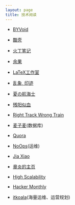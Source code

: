 ```yaml
---
layout: page
title: 技术阅读
---
```


- [BYVoid](https://www.byvoid.com/)

- [酷壳](http://coolshell.cn/)

- [火丁笔记](http://huoding.com/)

- [余果](http://yuguo.us/)

- [LaTeX工作室](http://www.latexstudio.net/)

- [乱象, 印迹](http://www.luanxiang.org/blog/)

- [夏の航海士](http://www.soimort.org/)

- [残阳似血](http://qinxuye.me/)

- [Right Track Wrong Train](http://www.huangz.me/en/latest/index.html)

- [麦子麦](http://www.wzxue.com/)(数据库)

- [Quora](http://www.quora.com/)

- [NoOps](http://noops.me/)(运维)

- [Jia Xiao](http://xiao-jia.com/)

- [章炎的主页](http://dirlt.com/)

- [High Scalability](http://highscalability.com/)

- [Hacker Monthly](http://hackermonthly.com/)

- [itkoala](http://www.itkoala.com/)(海量运维、运营规划)
